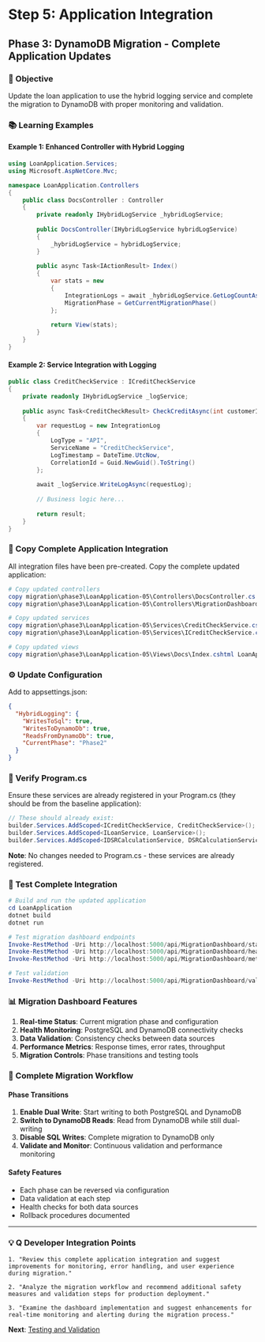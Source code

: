 # Step 5: Application Integration
## Phase 3: DynamoDB Migration - Complete Application Updates

### 🎯 Objective
Update the loan application to use the hybrid logging service and complete the migration to DynamoDB with proper monitoring and validation.

### 📚 Learning Examples

#### Example 1: Enhanced Controller with Hybrid Logging
```csharp
using LoanApplication.Services;
using Microsoft.AspNetCore.Mvc;

namespace LoanApplication.Controllers
{
    public class DocsController : Controller
    {
        private readonly IHybridLogService _hybridLogService;
        
        public DocsController(IHybridLogService hybridLogService)
        {
            _hybridLogService = hybridLogService;
        }
        
        public async Task<IActionResult> Index()
        {
            var stats = new
            {
                IntegrationLogs = await _hybridLogService.GetLogCountAsync(),
                MigrationPhase = GetCurrentMigrationPhase()
            };
            
            return View(stats);
        }
    }
}
```

#### Example 2: Service Integration with Logging
```csharp
public class CreditCheckService : ICreditCheckService
{
    private readonly IHybridLogService _logService;
    
    public async Task<CreditCheckResult> CheckCreditAsync(int customerId, decimal loanAmount)
    {
        var requestLog = new IntegrationLog
        {
            LogType = "API",
            ServiceName = "CreditCheckService",
            LogTimestamp = DateTime.UtcNow,
            CorrelationId = Guid.NewGuid().ToString()
        };
        
        await _logService.WriteLogAsync(requestLog);
        
        // Business logic here...
        
        return result;
    }
}
```

### 📁 Copy Complete Application Integration

All integration files have been pre-created. Copy the complete updated application:

```powershell
# Copy updated controllers
copy migration\phase3\LoanApplication-05\Controllers\DocsController.cs LoanApplication\Controllers\
copy migration\phase3\LoanApplication-05\Controllers\MigrationDashboardController.cs LoanApplication\Controllers\

# Copy updated services
copy migration\phase3\LoanApplication-05\Services\CreditCheckService.cs LoanApplication\Services\
copy migration\phase3\LoanApplication-05\Services\ICreditCheckService.cs LoanApplication\Services\

# Copy updated views
copy migration\phase3\LoanApplication-05\Views\Docs\Index.cshtml LoanApplication\Views\Docs\
```

### ⚙️ Update Configuration

Add to appsettings.json:
```json
{
  "HybridLogging": {
    "WritesToSql": true,
    "WritesToDynamoDb": true,
    "ReadsFromDynamoDb": true,
    "CurrentPhase": "Phase2"
  }
}
```

### 🔧 Verify Program.cs

Ensure these services are already registered in your Program.cs (they should be from the baseline application):
```csharp
// These should already exist:
builder.Services.AddScoped<ICreditCheckService, CreditCheckService>();
builder.Services.AddScoped<ILoanService, LoanService>();
builder.Services.AddScoped<IDSRCalculationService, DSRCalculationService>();
```

**Note**: No changes needed to Program.cs - these services are already registered.

### 🧪 Test Complete Integration

```powershell
# Build and run the updated application
cd LoanApplication
dotnet build
dotnet run

# Test migration dashboard endpoints
Invoke-RestMethod -Uri http://localhost:5000/api/MigrationDashboard/status
Invoke-RestMethod -Uri http://localhost:5000/api/MigrationDashboard/health
Invoke-RestMethod -Uri http://localhost:5000/api/MigrationDashboard/metrics

# Test validation
Invoke-RestMethod -Uri http://localhost:5000/api/MigrationDashboard/validate -Method POST
```

### 📊 Migration Dashboard Features

1. **Real-time Status**: Current migration phase and configuration
2. **Health Monitoring**: PostgreSQL and DynamoDB connectivity checks
3. **Data Validation**: Consistency checks between data sources
4. **Performance Metrics**: Response times, error rates, throughput
5. **Migration Controls**: Phase transitions and testing tools

### 🚀 Complete Migration Workflow

#### Phase Transitions
1. **Enable Dual Write**: Start writing to both PostgreSQL and DynamoDB
2. **Switch to DynamoDB Reads**: Read from DynamoDB while still dual-writing
3. **Disable SQL Writes**: Complete migration to DynamoDB only
4. **Validate and Monitor**: Continuous validation and performance monitoring

#### Safety Features
- Each phase can be reversed via configuration
- Data validation at each step
- Health checks for both data sources
- Rollback procedures documented

---

### 💡 Q Developer Integration Points

```
1. "Review this complete application integration and suggest improvements for monitoring, error handling, and user experience during migration."

2. "Analyze the migration workflow and recommend additional safety measures and validation steps for production deployment."

3. "Examine the dashboard implementation and suggest enhancements for real-time monitoring and alerting during the migration process."
```

**Next**: [Testing and Validation](../05-comparison/01-validation-procedures.md)